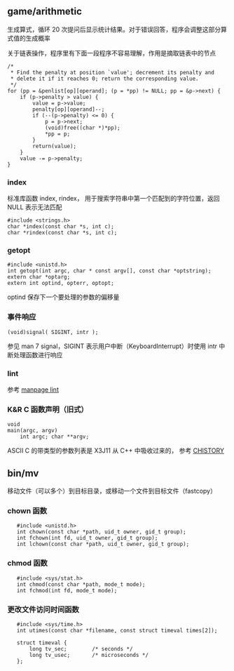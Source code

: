 
## game/arithmetic

生成算式，循环 20 次提问后显示统计结果。对于错误回答，程序会调整这部分算式值的生成概率

关于链表操作，程序里有下面一段程序不容易理解，作用是摘取链表中的节点

    /*
     * Find the penalty at position `value'; decrement its penalty and
     * delete it if it reaches 0; return the corresponding value.
     */
    for (pp = &penlist[op][operand]; (p = *pp) != NULL; pp = &p->next) {
        if (p->penalty > value) {
            value = p->value;
            penalty[op][operand]--;
            if (--(p->penalty) <= 0) {
                p = p->next;
                (void)free((char *)*pp);
                *pp = p;
            }
            return(value);
        }
        value -= p->penalty;
    }


### index

标准库函数 index, rindex， 用于搜索字符串中第一个匹配到的字符位置，返回 NULL 表示无法匹配

    #include <strings.h>
    char *index(const char *s, int c);
    char *rindex(const char *s, int c);

### getopt

    #include <unistd.h>
    int getopt(int argc, char * const argv[], const char *optstring);
    extern char *optarg;
    extern int optind, opterr, optopt;

optind 保存下一个要处理的参数的偏移量


### 事件响应

    (void)signal( SIGINT, intr );

参见 man 7 signal，SIGINT 表示用户中断（KeyboardInterrupt）时使用 intr 中断处理函数进行响应


### lint

参考 [manpage lint](http://www.unix.com/man-page/FreeBSD/1/lint)

### K&R C 函数声明（旧式）

    void
    main(argc, argv)
        int argc; char **argv;

ASCII C 的带类型的参数列表是 X3J11 从 C++ 中吸收过来的， 参考 [CHISTORY](http://cm.bell-labs.com/cm/cs/who/dmr/chist.html) 

## bin/mv

移动文件（可以多个）到目标目录，或移动一个文件到目标文件（fastcopy）

### chown 函数

       #include <unistd.h>
       int chown(const char *path, uid_t owner, gid_t group);
       int fchown(int fd, uid_t owner, gid_t group);
       int lchown(const char *path, uid_t owner, gid_t group);

### chmod 函数

       #include <sys/stat.h>
       int chmod(const char *path, mode_t mode);
       int fchmod(int fd, mode_t mode);

### 更改文件访问时间函数 

       #include <sys/time.h>
       int utimes(const char *filename, const struct timeval times[2]);

       struct timeval {
           long tv_sec;        /* seconds */
           long tv_usec;       /* microseconds */
       };


